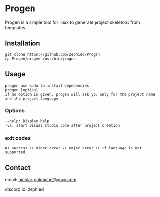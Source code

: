 # Progen

Progen is a simple tool for linux to generate project skeletons from templates.

## Installation

```
git clone https://github.com/Zephied/Progen
cp Progen/progen /usr/bin/progen
```

## Usage

```
progen use sudo to install depedencies
progen [option]
if no option is given, progen will ask you only for the project name and the project language
```

### Options

```
--help: Display help
-vs: start visual studio code after project creation
```

### exit codes

``
0: success
1: minor error
2: major error
3: if language is not supported
``

## Contact

email: nicolas.galmiche@ynov.com

discord id: zephied

